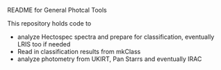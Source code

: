 README for General Photcal Tools

This repository holds code to

- analyze Hectospec spectra and prepare for classification, eventually LRIS too if needed
- Read in classification results from mkClass
- analyze photometry from UKIRT, Pan Starrs and eventually IRAC

